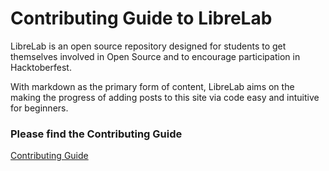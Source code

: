 # Contributing Guide to LibreLab

LibreLab is an open source repository designed for students to get themselves involved in Open Source and to encourage participation in Hacktoberfest.

With markdown as the primary form of content, LibreLab aims on the making the progress of adding posts to this site via code easy and intuitive for beginners.

### Please find the Contributing Guide

[Contributing Guide](./content/contributing.md)
